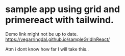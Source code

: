 # sample app using grid and primereact with tailwind.


Demo link might not be up to date.
https://vegarringdal.github.io/sampleGridInReact/


Atm i dont know how far I will take this..